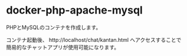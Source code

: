 # docker-php-apache-mysql

PHPとMySQLのコンテナを作成します。   

コンテナ起動後、 http://localhost/chat/kantan.html へアクセスすることで  
簡易的なチャットアプリが使用可能になります。  
